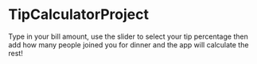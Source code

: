 # TipCalculatorProject


Type in your bill amount, use the slider to select your tip percentage then add how many people joined you for dinner and the app will calculate the rest!
